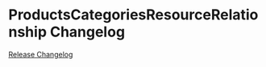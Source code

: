 # ProductsCategoriesResourceRelationship Changelog

[Release Changelog](https://github.com/spryker/products-categories-resource-relationship/releases)
